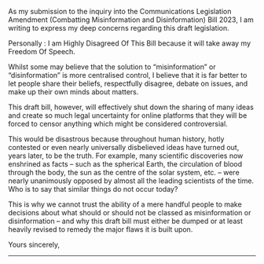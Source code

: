 As my submission to the inquiry into the Communications Legislation Amendment (Combatting Misinformation and
Disinformation) Bill 2023, I am writing to express my deep concerns regarding this draft legislation.

Personally : I am Highly Disagreed Of This Bill because it will take away my Freedom Of
Speech.

Whilst some may believe that the solution to “misinformation” or “disinformation” is more centralised control, I believe that it is far
better to let people share their beliefs, respectfully disagree, debate on issues, and make up their own minds about matters.

This draft bill, however, will effectively shut down the sharing of many ideas and create so much legal uncertainty for online
platforms that they will be forced to censor anything which might be considered controversial.

This would be disastrous because throughout human history, hotly contested or even nearly universally disbelieved ideas have
turned out, years later, to be the truth. For example, many scientific discoveries now enshrined as facts – such as the spherical
Earth, the circulation of blood through the body, the sun as the centre of the solar system, etc. – were nearly unanimously
opposed by almost all the leading scientists of the time. Who is to say that similar things do not occur today?

This is why we cannot trust the ability of a mere handful people to make decisions about what should or should not be classed as
misinformation or disinformation – and why this draft bill must either be dumped or at least heavily revised to remedy the major
flaws it is built upon.

Yours sincerely,


-----

